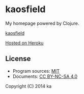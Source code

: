 # kaosfield

My homepage powered by Clojure.

[kaosfield](http://www.kaosfield.net)

[Hosted on Heroku](http://ka-ring.herokuapp.com)

## License

* Program sources: [MIT](http://opensource.org/licenses/MIT)
* Documents: [CC BY-NC-SA 4.0](http://creativecommons.org/licenses/by-nc-sa/4.0/)

Copyright (C) 2014 ka
